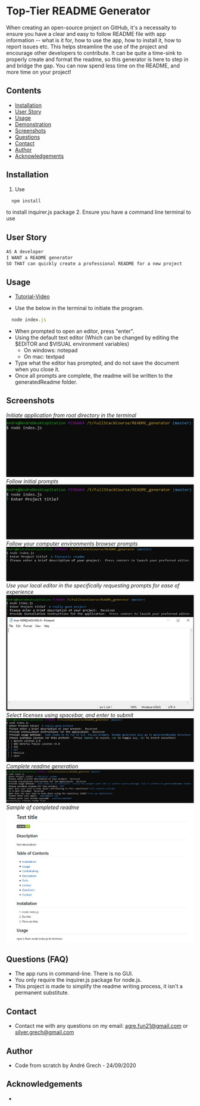 # Top-Tier README Generator

When creating an open-source project on GitHub, it's a necessaity to ensure you have a clear and easy to follow README file with app information -- what is it for, how to use the app, how to install it, how to report issues etc. This helps streamline the use of the project and encourage other developers to contribute. It can be quite a time-sink to properly create and format the readme, so this generator is here to step in and bridge the gap. You can now spend less time on the README, and more time on your project!

## Contents

- [Installation](#installation)
- [User Story](#user-story)
- [Usage](#usage)
- [Demonstration](#demonstration)
- [Screenshots](#screenshots)
- [Questions](<#questions-(FAQ)>)
- [Contact](#contact)
- [Author](#authors)
- [Acknowledgements](#acknowledgements)

## Installation

1. Use

```javascript
  npm install
```

to install inquirer.js package 2. Ensure you have a command line terminal to use

## User Story

```
AS A developer
I WANT a README generator
SO THAT can quickly create a professional README for a new project
```

## Usage

- [Tutorial-Video]()

- Use the below in the terminal to initiate the program.

```javascript
  node index.js
```

- When prompted to open an editor, press "enter".
- Using the default text editor (Which can be changed by editing the $EDITOR and $VISUAL environment variables)
  - On windows: notepad
  - On mac: textpad
- Type what the editor has prompted, and do not save the document when you close it.
- Once all prompts are complete, the readme will be written to the generatedReadme folder.

## Screenshots

_Initiate application from root directory in the terminal_
![](assets\image1.JPG)
_Follow initial prompts_
![](assets\image2.JPG)
_Follow your computer environments browser prompts_
![](assets\image3.JPG)
_Use your local editor in the specifically requesting prompts for ease of experience_
![](assets\image4.JPG)
_Select licenses using spacebar, and enter to submit_
![](assets\image5.JPG)
_Complete readme generation_
![](assets\image6.JPG)
_Sample of completed readme_
![](assets\image7.JPG)

## Questions (FAQ)

- The app runs in command-line. There is no GUI.
- You only require the inquirer.js package for node.js.
- This project is made to simplify the readme writing process, it isn't a permanent substitute.

## Contact

- Contact me with any questions on my email: agre.fun21@gmail.com or silver.grech@gmail.com

## Author

- Code from scratch by Andr&eacute; Grech - 24/09/2020

## Acknowledgements

-
